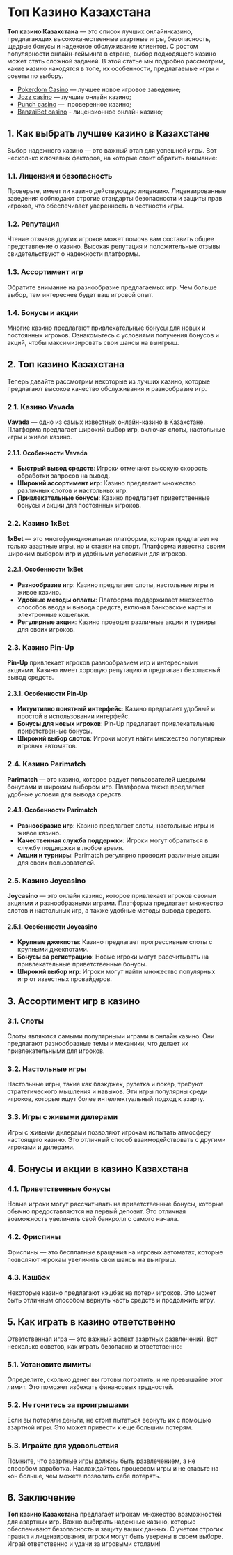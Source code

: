 # Топ Казино Казахстана

**Топ казино Казахстана** — это список лучших онлайн-казино, предлагающих высококачественные азартные игры, безопасность, щедрые бонусы и надежное обслуживание клиентов. С ростом популярности онлайн-гейминга в стране, выбор подходящего казино может стать сложной задачей. В этой статье мы подробно рассмотрим, какие казино находятся в топе, их особенности, предлагаемые игры и советы по выбору.

* [Pokerdom Casino](https://4pd-stat.com/click/65c385006bcc63141167dd42/7/11110/subaccount) — лучшее новое игровое заведение;
* [Jozz casino](https://tk435zi5i9.com/alt/jozz/registration?e8250665e216213938eeaefaf3e61c0a) — лучшие онлайн казино;
* [Punch casino](https://betpunch1.com/d638d6d39) —  проверенное казино;
* [BanzaiBet casino](https://bnzstr009.com/e9rVJ) - лицензионное онлайн казино;

## 1. Как выбрать лучшее казино в Казахстане

Выбор надежного казино — это важный этап для успешной игры. Вот несколько ключевых факторов, на которые стоит обратить внимание:

### 1.1. Лицензия и безопасность

Проверьте, имеет ли казино действующую лицензию. Лицензированные заведения соблюдают строгие стандарты безопасности и защиты прав игроков, что обеспечивает уверенность в честности игры.

### 1.2. Репутация

Чтение отзывов других игроков может помочь вам составить общее представление о казино. Высокая репутация и положительные отзывы свидетельствуют о надежности платформы.

### 1.3. Ассортимент игр

Обратите внимание на разнообразие предлагаемых игр. Чем больше выбор, тем интереснее будет ваш игровой опыт.

### 1.4. Бонусы и акции

Многие казино предлагают привлекательные бонусы для новых и постоянных игроков. Ознакомьтесь с условиями получения бонусов и акций, чтобы максимизировать свои шансы на выигрыш.

## 2. Топ казино Казахстана

Теперь давайте рассмотрим некоторые из лучших казино, которые предлагают высокое качество обслуживания и разнообразие игр.

### 2.1. Казино Vavada

**Vavada** — одно из самых известных онлайн-казино в Казахстане. Платформа предлагает широкий выбор игр, включая слоты, настольные игры и живое казино.

#### 2.1.1. Особенности Vavada

* **Быстрый вывод средств**: Игроки отмечают высокую скорость обработки запросов на вывод.
* **Широкий ассортимент игр**: Казино предлагает множество различных слотов и настольных игр.
* **Привлекательные бонусы**: Казино предлагает приветственные бонусы и акции для постоянных игроков.

### 2.2. Казино 1xBet

**1xBet** — это многофункциональная платформа, которая предлагает не только азартные игры, но и ставки на спорт. Платформа известна своим широким выбором игр и удобными условиями для игроков.

#### 2.2.1. Особенности 1xBet

* **Разнообразие игр**: Казино предлагает слоты, настольные игры и живое казино.
* **Удобные методы оплаты**: Платформа поддерживает множество способов ввода и вывода средств, включая банковские карты и электронные кошельки.
* **Регулярные акции**: Казино проводит различные акции и турниры для своих игроков.

### 2.3. Казино Pin-Up

**Pin-Up** привлекает игроков разнообразием игр и интересными акциями. Казино имеет хорошую репутацию и предлагает безопасный вывод средств.

#### 2.3.1. Особенности Pin-Up

* **Интуитивно понятный интерфейс**: Казино предлагает удобный и простой в использовании интерфейс.
* **Бонусы для новых игроков**: Pin-Up предлагает привлекательные приветственные бонусы.
* **Широкий выбор слотов**: Игроки могут найти множество популярных игровых автоматов.

### 2.4. Казино Parimatch

**Parimatch** — это казино, которое радует пользователей щедрыми бонусами и широким выбором игр. Платформа также предлагает удобные условия для вывода средств.

#### 2.4.1. Особенности Parimatch

* **Разнообразие игр**: Казино предлагает слоты, настольные игры и живое казино.
* **Качественная служба поддержки**: Игроки могут обратиться в службу поддержки в любое время.
* **Акции и турниры**: Parimatch регулярно проводит различные акции для своих пользователей.

### 2.5. Казино Joycasino

**Joycasino** — это онлайн казино, которое привлекает игроков своими акциями и разнообразными играми. Платформа предлагает множество слотов и настольных игр, а также удобные методы вывода средств.

#### 2.5.1. Особенности Joycasino

* **Крупные джекпоты**: Казино предлагает прогрессивные слоты с крупными джекпотами.
* **Бонусы за регистрацию**: Новые игроки могут рассчитывать на привлекательные приветственные бонусы.
* **Широкий выбор игр**: Игроки могут найти множество популярных игр от известных провайдеров.

## 3. Ассортимент игр в казино

### 3.1. Слоты

Слоты являются самыми популярными играми в онлайн казино. Они предлагают разнообразные темы и механики, что делает их привлекательными для игроков.

### 3.2. Настольные игры

Настольные игры, такие как блэкджек, рулетка и покер, требуют стратегического мышления и навыков. Эти игры популярны среди игроков, которые ищут более интеллектуальный подход к азарту.

### 3.3. Игры с живыми дилерами

Игры с живыми дилерами позволяют игрокам испытать атмосферу настоящего казино. Это отличный способ взаимодействовать с другими игроками и дилерами.

## 4. Бонусы и акции в казино Казахстана

### 4.1. Приветственные бонусы

Новые игроки могут рассчитывать на приветственные бонусы, которые обычно предоставляются на первый депозит. Это отличная возможность увеличить свой банкролл с самого начала.

### 4.2. Фриспины

Фриспины — это бесплатные вращения на игровых автоматах, которые позволяют игрокам увеличить свои шансы на выигрыш.

### 4.3. Кэшбэк

Некоторые казино предлагают кэшбэк на потери игроков. Это может быть отличным способом вернуть часть средств и продолжить игру.

## 5. Как играть в казино ответственно

Ответственная игра — это важный аспект азартных развлечений. Вот несколько советов, как играть безопасно и ответственно:

### 5.1. Установите лимиты

Определите, сколько денег вы готовы потратить, и не превышайте этот лимит. Это поможет избежать финансовых трудностей.

### 5.2. Не гонитесь за проигрышами

Если вы потеряли деньги, не стоит пытаться вернуть их с помощью азартной игры. Это может привести к еще большим потерям.

### 5.3. Играйте для удовольствия

Помните, что азартные игры должны быть развлечением, а не способом заработка. Наслаждайтесь процессом игры и не ставьте на кон больше, чем можете позволить себе потерять.

## 6. Заключение

**Топ казино Казахстана** предлагает игрокам множество возможностей для азартных игр. Важно выбирать надежные казино, которые обеспечивают безопасность и защиту ваших данных. С учетом строгих правил и лицензирования, игроки могут быть уверены в своем выборе. Играй ответственно и удачи за игровыми столами!
